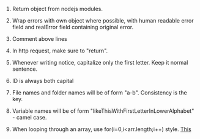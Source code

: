 1. Return object from nodejs modules.

1. Wrap errors with own object where possible, with human readable error field and realError field containing original error.

1. Comment above lines

1. In http request, make sure to "return".

1. Whenever writing notice, capitalize only the first letter. Keep it normal sentence.

1. ID is always both capital

1. File names and folder names will be of form "a-b". Consistency is the key.

1. Variable names will be of form "likeThisWithFirstLetterInLowerAlphabet" - camel case.

1. When looping through an array, use for(i=0,i<arr.length;i++) style. [This](http://stackoverflow.com/questions/3010840/loop-through-array-in-javascript)
